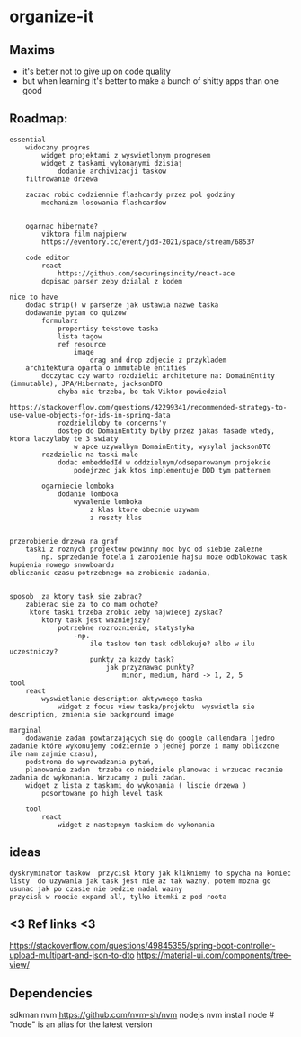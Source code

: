 # organize-it

## Maxims
- it's better not to give up on code quality
- but when learning it's better to make a bunch of shitty apps than one good

## Roadmap:
	essential
		widoczny progres
			widget projektami z wyswietlonym progresem
			widget z taskami wykonanymi dzisiaj
				dodanie archiwizacji taskow
		filtrowanie drzewa

        zaczac robic codziennie flashcardy przez pol godziny
            mechanizm losowania flashcardow

            
        ogarnac hibernate?
            viktora film najpierw
            https://eventory.cc/event/jdd-2021/space/stream/68537

		code editor
			react
				https://github.com/securingsincity/react-ace
			dopisac parser zeby dzialal z kodem

	nice to have
		dodac strip() w parserze jak ustawia nazwe taska
		dodawanie pytan do quizow 
			formularz
				propertisy tekstowe taska
				lista tagow
				ref resource
					image
						drag and drop zdjecie z przykladem
		architektura oparta o immutable entities
			doczytac czy warto rozdzielic architeture na: DomainEntity (immutable), JPA/Hibernate, jacksonDTO
                chyba nie trzeba, bo tak Viktor powiedzial
                    https://stackoverflow.com/questions/42299341/recommended-strategy-to-use-value-objects-for-ids-in-spring-data
				rozdzieliloby to concerns'y
				dostep do DomainEntity bylby przez jakas fasade wtedy, ktora laczylaby te 3 swiaty
					w apce uzywalbym DomainEntity, wysylal jacksonDTO
            rozdzielic na taski male
                dodac embeddedId w oddzielnym/odseparowanym projekcie
                    podejrzec jak ktos implementuje DDD tym patternem
			
			ogarniecie lomboka
				dodanie lomboka
					wywalenie lomboka
						z klas ktore obecnie uzywam
						z reszty klas
					

	przerobienie drzewa na graf
		taski z roznych projektow powinny moc byc od siebie zalezne 
			np. sprzedanie fotela i zarobienie hajsu moze odblokowac task kupienia nowego snowboardu	
	obliczanie czasu potrzebnego na zrobienie zadania,
	
	
	sposob  za ktory task sie zabrac?
		zabierac sie za to co mam ochote?
		 ktore taski trzeba zrobic zeby najwiecej zyskac?
			ktory task jest wazniejszy?
				potrzebne rozroznienie, statystyka
					-np.
						ile taskow ten task odblokuje? albo w ilu uczestniczy? 
						punkty za kazdy task?
							jak przyznawac punkty?
								minor, medium, hard -> 1, 2, 5
	tool
		react
			wyswietlanie description aktywnego taska
				widget z focus view taska/projektu  wyswietla sie description, zmienia sie background image

	marginal
		dodawanie zadań powtarzających się do google callendara (jedno zadanie które wykonujemy codziennie o jednej porze i mamy obliczone ile nam zajmie czasu),
		podstrona do wprowadzania pytań,
		planowanie zadan  trzeba co niedziele planowac i wrzucac recznie zadania do wykonania. Wrzucamy z puli zadan.
		widget z lista z taskami do wykonania ( liscie drzewa )
			posortowane po high level task
			
		tool
			react
				widget z nastepnym taskiem do wykonania


## ideas
 	dyskryminator taskow  przycisk ktory jak klikniemy to spycha na koniec listy  do uzywania jak task jest nie az tak wazny, potem mozna go usunac jak po czasie nie bedzie nadal wazny
	przycisk w roocie expand all, tylko itemki z pod roota





## <3 Ref links <3
https://stackoverflow.com/questions/49845355/spring-boot-controller-upload-multipart-and-json-to-dto
https://material-ui.com/components/tree-view/

## Dependencies
sdkman
nvm
https://github.com/nvm-sh/nvm
nodejs
nvm install node # "node" is an alias for the latest version

